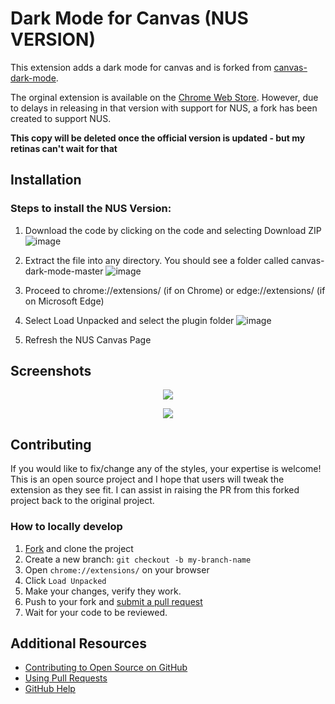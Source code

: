 
# Dark Mode for Canvas (NUS VERSION)
This extension adds a dark mode for canvas and is forked from [canvas-dark-mode](https://github.com/DeGrandis/canvas-dark-mode). 

The orginal extension is available on the [Chrome Web Store](https://chrome.google.com/webstore/detail/canvas-dark-mode/jbfgmfpakhabhhpefblmehnadjjkadna?utm_source=chrome-ntp-icon). However, due to delays in releasing in that version with support for NUS, a fork has been created to support NUS. 


**This copy will be deleted once the official version is updated - but my retinas can't wait for that**

## Installation

### Steps to install the NUS Version:

1. Download the code by clicking on the code and selecting Download ZIP
![image](https://user-images.githubusercontent.com/53685088/184323581-726b6248-1b30-403d-8af3-a39bdb00687a.png)

2. Extract the file into any directory. You should see a folder called canvas-dark-mode-master
![image](https://user-images.githubusercontent.com/53685088/184323788-bc05a055-20de-463f-82e0-f6445d0cc399.png)

3. Proceed to chrome://extensions/ (if on Chrome) or edge://extensions/ (if on Microsoft Edge)

4. Select Load Unpacked and select the plugin folder
![image](https://user-images.githubusercontent.com/53685088/184324056-078006fd-44cf-450d-8209-4961ea454f3d.png)

5. Refresh the NUS Canvas Page

## Screenshots
<p align="center">
  <img src="https://raw.githubusercontent.com/DeGrandis/canvas-dark-mode/master/screenshots/screenshot1.PNG">
</p>

<p align="center">
  <img src="https://raw.githubusercontent.com/DeGrandis/canvas-dark-mode/master/screenshots/screenshot2.PNG">
</p>

## Contributing
If you would like to fix/change any of the styles, your expertise is welcome!  This is an open source project and I hope that users will tweak the extension as they see fit. I can assist in raising the PR from this forked project back to the original project. 

### How to locally develop
1. [Fork](https://github.com/wongzw/canvas-dark-mode) and clone the project
2. Create a new branch: `git checkout -b my-branch-name`
3. Open `chrome://extensions/` on your browser
4. Click `Load Unpacked`
5. Make your changes, verify they work.
6. Push to your fork and [submit a pull request](https://github.com/wongzw/canvas-dark-mode/compare)
7. Wait for your code to be reviewed.


## Additional Resources

* [Contributing to Open Source on GitHub](https://guides.github.com/activities/contributing-to-open-source/)
* [Using Pull Requests](https://help.github.com/articles/using-pull-requests/)
* [GitHub Help](https://help.github.com)
